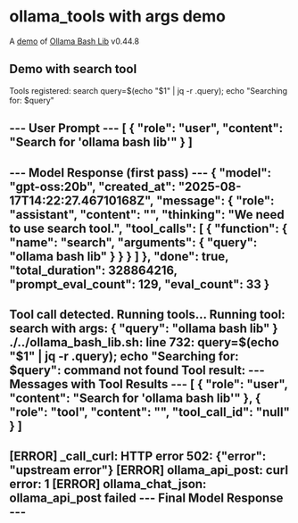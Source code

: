 # ollama_tools with args demo

A [demo](../README.md#demos) of [Ollama Bash Lib](https://github.com/attogram/ollama-bash-lib) v0.44.8
## Demo with search tool

Tools registered:
search	query=$(echo "$1" | jq -r .query); echo "Searching for: $query"

--- User Prompt ---
[
  {
    "role": "user",
    "content": "Search for 'ollama bash lib'"
  }
]
-------------------
--- Model Response (first pass) ---
{
  "model": "gpt-oss:20b",
  "created_at": "2025-08-17T14:22:27.46710168Z",
  "message": {
    "role": "assistant",
    "content": "",
    "thinking": "We need to use search tool.",
    "tool_calls": [
      {
        "function": {
          "name": "search",
          "arguments": {
            "query": "ollama bash lib"
          }
        }
      }
    ]
  },
  "done": true,
  "total_duration": 328864216,
  "prompt_eval_count": 129,
  "eval_count": 33
}
-----------------------------------
Tool call detected. Running tools...
Running tool: search with args: {
  "query": "ollama bash lib"
}
./../ollama_bash_lib.sh: line 732: query=$(echo "$1" | jq -r .query); echo "Searching for: $query": command not found
Tool result: 
--- Messages with Tool Results ---
[
  {
    "role": "user",
    "content": "Search for 'ollama bash lib'"
  },
  {
    "role": "tool",
    "content": "",
    "tool_call_id": "null"
  }
]
----------------------------------
[ERROR] _call_curl: HTTP error 502: {"error": "upstream error"}
[ERROR] ollama_api_post: curl error: 1
[ERROR] ollama_chat_json: ollama_api_post failed
--- Final Model Response ---
----------------------------
